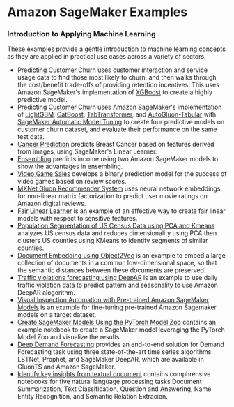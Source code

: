# Amazon SageMaker Examples

### Introduction to Applying Machine Learning

These examples provide a gentle introduction to machine learning concepts as they are applied in practical use cases across a variety of sectors.

- [Predicting Customer Churn](xgboost_customer_churn) uses customer interaction and service usage data to find those most likely to churn, and then walks through the cost/benefit trade-offs of providing retention incentives.  This uses Amazon SageMaker's implementation of [XGBoost](https://github.com/dmlc/xgboost) to create a highly predictive model.
- [Predicting Customer Churn](lightgbm_catboost_tabtransformer_autogluon_churn) uses Amazon SageMaker's implementation of [LightGBM](https://lightgbm.readthedocs.io/en/latest/), [CatBoost](https://catboost.ai/), [TabTransformer](https://arxiv.org/abs/2012.06678), and [AutoGluon-Tabular](https://auto.gluon.ai/stable/index.html) with [SageMaker Automatic Model Tuning](https://docs.aws.amazon.com/sagemaker/latest/dg/automatic-model-tuning.html) to create four predictive models on customer churn dataset, and evaluate their performance on the same test data.
- [Cancer Prediction](breast_cancer_prediction) predicts Breast Cancer based on features derived from images, using SageMaker's Linear Learner.
- [Ensembling](ensemble_modeling) predicts income using two Amazon SageMaker models to show the advantages in ensembling.
- [Video Game Sales](video_game_sales) develops a binary prediction model for the success of video games based on review scores.
- [MXNet Gluon Recommender System](gluon_recommender_system) uses neural network embeddings for non-linear matrix factorization to predict user movie ratings on Amazon digital reviews.
- [Fair Linear Learner](fair_linear_learner) is an example of an effective way to create fair linear models with respect to sensitive features.
- [Population Segmentation of US Census Data using PCA and Kmeans](US-census_population_segmentation_PCA_Kmeans) analyzes US census data and reduces dimensionality using PCA then clusters US counties using KMeans to identify segments of similar counties.
- [Document Embedding using Object2Vec](object2vec_document_embedding) is an example to embed a large collection of documents in a common low-dimensional space, so that the semantic distances between these documents are preserved.
- [Traffic violations forecasting using DeepAR](deepar_chicago_traffic_violations) is an example to use daily traffic violation data to predict pattern and seasonality to use Amazon DeepAR alogorithm.
- [Visual Inspection Automation with Pre-trained Amazon SageMaker Models](visual_object_detection) is an example for fine-tuning pre-trained Amazon Sagemaker models on a target dataset.
- [Create SageMaker Models Using the PyTorch Model Zoo](sagemaker_pytorch_model_zoo) contains an example notebook to create a SageMaker model leveraging the PyTorch Model Zoo and visualize the results.
- [Deep Demand Forecasting](deep_demand_forecasting) provides an end-to-end solution for Demand Forecasting task using three state-of-the-art time series algorithms LSTNet, Prophet, and SageMaker DeepAR, which are available in GluonTS and Amazon SageMaker.
- [Identify key insights from textual document](identify_key_insights_from_textual_document) contains comphrensive notebooks for five natural language processing tasks Document Summarization, Text Classification, Question and Answering, Name Entity Recognition, and Semantic Relation Extracion.
